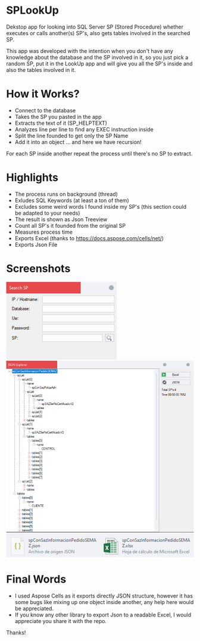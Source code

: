 # SPLookUp
Dekstop app for looking into SQL Server SP (Stored Procedure) whether executes or calls another(s) SP's, also gets tables involved in the searched SP.

This app was developed with the intention when you don't have any knowledge about the database and the SP involved in it, so you just pick a random SP, put it in the LookUp app and will give you all the SP's inside and also the tables involved in it.

# How it Works?
- Connect to the database
- Takes the SP you pasted in the app
- Extracts the text of it (SP_HELPTEXT)
- Analyzes line per line to find any EXEC instruction inside
- Split the line founded to get only the SP Name
- Add it into an object ... and here we have recursion!

For each SP inside another repeat the process until there's no SP to extract.

# Highlights
- The process runs on background (thread)
- Exludes SQL Keywords (at least a ton of them)
- Excludes some weird words I found inside my SP's (this section could be adapted to your needs)
- The result is shown as Json Treeview
- Count all SP's it founded from the original SP
- Measures process time
- Exports Excel (thanks to https://docs.aspose.com/cells/net/)
- Exports Json File

# Screenshots
![Alt text](/screenshots/Screenshot_1.png?raw=true "SearchBox")
![Alt text](/screenshots/Screenshot_2.png?raw=true "JsonViewer")
![Alt text](/screenshots/Screenshot_3.png?raw=true "ExportedFiles")

# Final Words
- I used Aspose Cells as it exports directly JSON structure, however it has some bugs like mixing up one object inside another, any help here would be appreciated.
- If you know any other library to export Json to a readable Excel, I would appreciate you share it with the repo.

Thanks!
